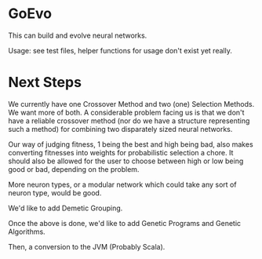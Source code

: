 # GoEvo #

This can build and evolve neural networks.

Usage: see test files, helper functions for usage don't exist yet really.

# Next Steps #

We currently have one Crossover Method and two (one) Selection Methods. We want more of both. A considerable problem facing us is that we don't have a reliable crossover method (nor do we have a structure representing such a method) for combining two disparately sized neural networks. 

Our way of judging fitness, 1 being the best and high being bad, also makes converting fitnesses into weights for probabilistic selection a chore. It should also be allowed for the user to choose between high or low being good or bad, depending on the problem.

More neuron types, or a modular network which could take any sort of neuron type, would be good.

We'd like to add Demetic Grouping.

Once the above is done, we'd like to add Genetic Programs and Genetic Algorithms.

Then, a conversion to the JVM (Probably Scala).